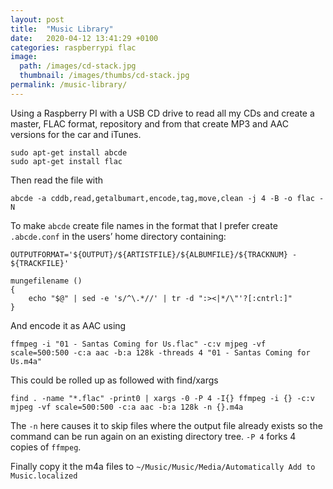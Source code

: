 ```yaml
---
layout: post
title:  "Music Library"
date:   2020-04-12 13:41:29 +0100
categories: raspberrypi flac
image:
  path: /images/cd-stack.jpg
  thumbnail: /images/thumbs/cd-stack.jpg
permalink: /music-library/
---
```

Using a Raspberry PI with a USB CD drive to read all my CDs and create a master, FLAC format, repository and from that create MP3 and AAC versions for the car and iTunes.

    sudo apt-get install abcde
    sudo apt-get install flac

Then read the file with

    abcde -a cddb,read,getalbumart,encode,tag,move,clean -j 4 -B -o flac -N 

To make `abcde` create file names in the format that I prefer create `.abcde.conf` in the users’ home directory containing:

    OUTPUTFORMAT='${OUTPUT}/${ARTISTFILE}/${ALBUMFILE}/${TRACKNUM} - ${TRACKFILE}'

    mungefilename ()
    {
        echo "$@" | sed -e 's/^\.*//' | tr -d ":><|*/\"'?[:cntrl:]"
    }

And encode it as AAC using

    ffmpeg -i "01 - Santas Coming for Us.flac" -c:v mjpeg -vf scale=500:500 -c:a aac -b:a 128k -threads 4 "01 - Santas Coming for Us.m4a"

This could be rolled up as followed with find/xargs

    find . -name "*.flac" -print0 | xargs -0 -P 4 -I{} ffmpeg -i {} -c:v mjpeg -vf scale=500:500 -c:a aac -b:a 128k -n {}.m4a

The `-n` here causes it to skip files where the output file already exists so the command can be run again on an existing directory tree. `-P 4` forks 4 copies of `ffmpeg`.

Finally copy it the m4a files to `~/Music/Music/Media/Automatically Add to Music.localized`
